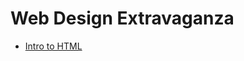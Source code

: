 # Web Design Extravaganza

<ul>
    <li><a href="Intro_HTML/index.html" target="_blank">Intro to HTML</a></li>

</ul>